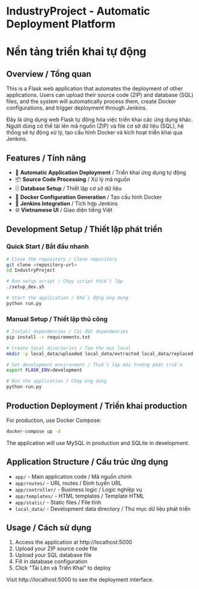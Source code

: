 # IndustryProject - Automatic Deployment Platform
# Nền tảng triển khai tự động

## Overview / Tổng quan

This is a Flask web application that automates the deployment of other applications. Users can upload their source code (ZIP) and database (SQL) files, and the system will automatically process them, create Docker configurations, and trigger deployment through Jenkins.

Đây là ứng dụng web Flask tự động hóa việc triển khai các ứng dụng khác. Người dùng có thể tải lên mã nguồn (ZIP) và file cơ sở dữ liệu (SQL), hệ thống sẽ tự động xử lý, tạo cấu hình Docker và kích hoạt triển khai qua Jenkins.

## Features / Tính năng

- 🚀 **Automatic Application Deployment** / Triển khai ứng dụng tự động
- 📦 **Source Code Processing** / Xử lý mã nguồn
- 🗄️ **Database Setup** / Thiết lập cơ sở dữ liệu  
- 🐳 **Docker Configuration Generation** / Tạo cấu hình Docker
- 🔄 **Jenkins Integration** / Tích hợp Jenkins
- 🌐 **Vietnamese UI** / Giao diện tiếng Việt

## Development Setup / Thiết lập phát triển

### Quick Start / Bắt đầu nhanh

```bash
# Clone the repository / Clone repository
git clone <repository-url>
cd IndustryProject

# Run setup script / Chạy script thiết lập
./setup_dev.sh

# Start the application / Khởi động ứng dụng
python run.py
```

### Manual Setup / Thiết lập thủ công

```bash
# Install dependencies / Cài đặt dependencies
pip install -r requirements.txt

# Create local directories / Tạo thư mục local
mkdir -p local_data/uploaded local_data/extracted local_data/replaced

# Set development environment / Thiết lập môi trường phát triển
export FLASK_ENV=development

# Run the application / Chạy ứng dụng
python run.py
```

## Production Deployment / Triển khai production

For production, use Docker Compose:

```bash
docker-compose up -d
```

The application will use MySQL in production and SQLite in development.

## Application Structure / Cấu trúc ứng dụng

- `app/` - Main application code / Mã nguồn chính
- `app/routes/` - URL routes / Định tuyến URL
- `app/controller/` - Business logic / Logic nghiệp vụ
- `app/templates/` - HTML templates / Template HTML
- `app/static/` - Static files / File tĩnh
- `local_data/` - Development data directory / Thư mục dữ liệu phát triển

## Usage / Cách sử dụng

1. Access the application at http://localhost:5000
2. Upload your ZIP source code file
3. Upload your SQL database file  
4. Fill in database configuration
5. Click "Tải Lên và Triển Khai" to deploy

Visit http://localhost:5000 to see the deployment interface.